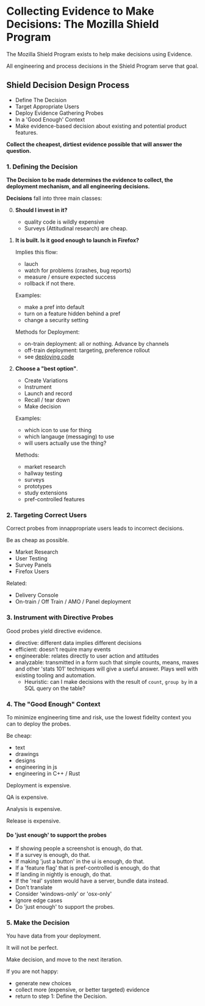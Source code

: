 # Collecting Evidence to Make Decisions:  The Mozilla Shield Program

The Mozilla Shield Program exists to help make decisions using Evidence.

All engineering and process decisions in the Shield Program serve that goal.  

## Shield Decision Design Process

- Define The Decision
- Target Appropriate Users
- Deploy Evidence Gathering Probes
- In a 'Good Enough' Context
- Make evidence-based decision about existing and potential product features.

**Collect the cheapest, dirtiest evidence possible that will answer the question.**



### 1. Defining the Decision

**The Decision to be made determines the evidence to collect, the deployment mechanism, and all engineering decisions.**

**Decisions** fall into three main classes:

0.  **Should I invest in it?** 
    
    - quality code is wildly expensive
    - Surveys (Attitudinal research) are cheap.

1. **It is built.  Is it good enough to launch in Firefox?**  

    Implies this flow:
    
    -   lauch
    -   watch for problems (crashes, bug reports) 
    -   measure / ensure expected success
    -   rollback if not there.

    Examples:
    
    - make a pref into default
    - turn on a feature hidden behind a pref 
    - change a security setting

    Methods for Deployment:
    
    - on-train deployment: all or nothing.  Advance by channels
    - off-train deployment: targeting, preference rollout
    - see [deploying code](./deploying_code.md)

2. **Choose a "best option"**.

    - Create Variations
    - Instrument
    - Launch and record
    - Recall / tear down
    - Make decision

    Examples:
    
    - which icon to use for thing
    - which langauge (messaging) to use
    - will users actually use the thing?

    Methods:
    
    - market research
    - hallway testing
    - surveys
    - prototypes
    - study extensions
    - pref-controlled features


### 2. Targeting Correct Users

Correct probes from innappropriate users leads to incorrect decisions.

Be as cheap as possible.

- Market Research
- User Testing
- Survey Panels
- Firefox Users

Related:

- Delivery Console
- On-train / Off Train / AMO / Panel deployment

### 3. Instrument with Directive Probes

Good probes yield directive evidence.

- directive: different data implies different decisions
- efficient: doesn't require many events
- engineerable:  relates directly to user action and attitudes 
- analyzable:  transmitted in a form such that simple counts, means, maxes and other 'stats 101' techniques will give a useful answer.  Plays well with existing tooling and automation.
    * Heuristic:  can I make decisions with the result of `count`, `group by` in a SQL query on the table?


### 4.  The "Good Enough" Context

To minimize engineering time and risk, use the lowest fidelity context you can to deploy the probes.

Be cheap:

- text 
- drawings 
- designs 
- engineering in js 
- engineering in C++ / Rust

Deployment is expensive.

QA is expensive.

Analysis is expensive.

Release is expensive.


#### Do 'just enough' to support the probes

- If showing people a screenshot is enough, do that.
- If a survey is enough, do that.
- If making 'just a button' in the ui is enough, do that.
- If a 'feature flag' that is pref-controlled is enough, do that
- If landing in nightly is enough, do that.
- If the 'real' system would have a server, bundle data instead.
- Don't translate
- Consider 'windows-only' or 'osx-only'
- Ignore edge cases
- Do 'just enough' to support the probes.


### 5. Make the Decision

You have data from your deployment.

It will not be perfect.

Make decision, and move to the next iteration.

If you are not happy:
- generate new choices
- collect more (expensive, or better targeted) evidence
- return to step 1:  Define the Decision.

